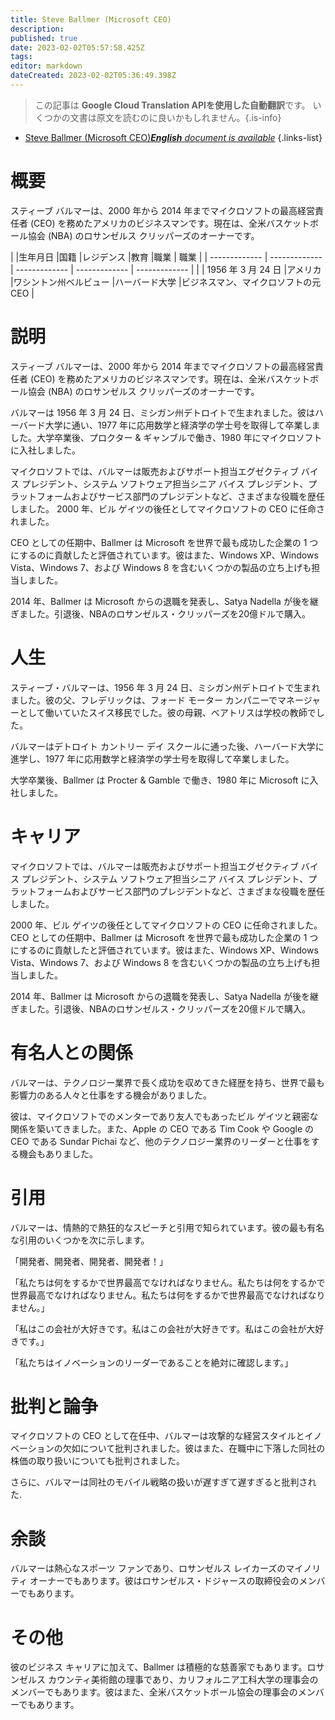```yaml
---
title: Steve Ballmer (Microsoft CEO)
description: 
published: true
date: 2023-02-02T05:57:58.425Z
tags: 
editor: markdown
dateCreated: 2023-02-02T05:36:49.398Z
---
```


> この記事は **Google Cloud Translation APIを使用した自動翻訳**です。
いくつかの文書は原文を読むのに良いかもしれません。{.is-info}



- [Steve Ballmer (Microsoft CEO)***English** document is available*](/en/Knowledge-base/Dictionary/Person/steve-ballmer-microsoft-ceo)
{.links-list}


# 概要

スティーブ バルマーは、2000 年から 2014 年までマイクロソフトの最高経営責任者 (CEO) を務めたアメリカのビジネスマンです。現在は、全米バスケットボール協会 (NBA) のロサンゼルス クリッパーズのオーナーです。

| |生年月日 |国籍 |レジデンス |教育 |職業 | 職業
| | ------------- | ------------- | ------------- | ------------- | ------------- |
| | 1956 年 3 月 24 日 |アメリカ |ワシントン州ベルビュー |ハーバード大学 |ビジネスマン、マイクロソフトの元 CEO |

# 説明

スティーブ バルマーは、2000 年から 2014 年までマイクロソフトの最高経営責任者 (CEO) を務めたアメリカのビジネスマンです。現在は、全米バスケットボール協会 (NBA) のロサンゼルス クリッパーズのオーナーです。

バルマーは 1956 年 3 月 24 日、ミシガン州デトロイトで生まれました。彼はハーバード大学に通い、1977 年に応用数学と経済学の学士号を取得して卒業しました。大学卒業後、プロクター & ギャンブルで働き、1980 年にマイクロソフトに入社しました。

マイクロソフトでは、バルマーは販売およびサポート担当エグゼクティブ バイス プレジデント、システム ソフトウェア担当シニア バイス プレジデント、プラットフォームおよびサービス部門のプレジデントなど、さまざまな役職を歴任しました。 2000 年、ビル ゲイツの後任としてマイクロソフトの CEO に任命されました。

CEO としての任期中、Ballmer は Microsoft を世界で最も成功した企業の 1 つにするのに貢献したと評価されています。彼はまた、Windows XP、Windows Vista、Windows 7、および Windows 8 を含むいくつかの製品の立ち上げも担当しました。

2014 年、Ballmer は Microsoft からの退職を発表し、Satya Nadella が後を継ぎました。引退後、NBAのロサンゼルス・クリッパーズを20億ドルで購入。

# 人生

スティーブ・バルマーは、1956 年 3 月 24 日、ミシガン州デトロイトで生まれました。彼の父、フレデリックは、フォード モーター カンパニーでマネージャーとして働いていたスイス移民でした。彼の母親、ベアトリスは学校の教師でした。

バルマーはデトロイト カントリー デイ スクールに通った後、ハーバード大学に進学し、1977 年に応用数学と経済学の学士号を取得して卒業しました。

大学卒業後、Ballmer は Procter & Gamble で働き、1980 年に Microsoft に入社しました。

# キャリア

マイクロソフトでは、バルマーは販売およびサポート担当エグゼクティブ バイス プレジデント、システム ソフトウェア担当シニア バイス プレジデント、プラットフォームおよびサービス部門のプレジデントなど、さまざまな役職を歴任しました。

2000 年、ビル ゲイツの後任としてマイクロソフトの CEO に任命されました。 CEO としての任期中、Ballmer は Microsoft を世界で最も成功した企業の 1 つにするのに貢献したと評価されています。彼はまた、Windows XP、Windows Vista、Windows 7、および Windows 8 を含むいくつかの製品の立ち上げも担当しました。

2014 年、Ballmer は Microsoft からの退職を発表し、Satya Nadella が後を継ぎました。引退後、NBAのロサンゼルス・クリッパーズを20億ドルで購入。

# 有名人との関係

バルマーは、テクノロジー業界で長く成功を収めてきた経歴を持ち、世界で最も影響力のある人々と仕事をする機会がありました。

彼は、マイクロソフトでのメンターであり友人でもあったビル ゲイツと親密な関係を築いてきました。また、Apple の CEO である Tim Cook や Google の CEO である Sundar Pichai など、他のテクノロジー業界のリーダーと仕事をする機会もありました。

# 引用

バルマーは、情熱的で熱狂的なスピーチと引用で知られています。彼の最も有名な引用のいくつかを次に示します。

「開発者、開発者、開発者、開発者！」

「私たちは何をするかで世界最高でなければなりません。私たちは何をするかで世界最高でなければなりません。私たちは何をするかで世界最高でなければなりません。」

「私はこの会社が大好きです。私はこの会社が大好きです。私はこの会社が大好きです。」

「私たちはイノベーションのリーダーであることを絶対に確認します。」

# 批判と論争

マイクロソフトの CEO として在任中、バルマーは攻撃的な経営スタイルとイノベーションの欠如について批判されました。彼はまた、在職中に下落した同社の株価の取り扱いについても批判されました。

さらに、バルマーは同社のモバイル戦略の扱いが遅すぎて遅すぎると批判された.

# 余談

バルマーは熱心なスポーツ ファンであり、ロサンゼルス レイカーズのマイノリティ オーナーでもあります。彼はロサンゼルス・ドジャースの取締役会のメンバーでもあります。

# その他

彼のビジネス キャリアに加えて、Ballmer は積極的な慈善家でもあります。ロサンゼルス カウンティ美術館の理事であり、カリフォルニア工科大学の理事会のメンバーでもあります。彼はまた、全米バスケットボール協会の理事会のメンバーでもあります。